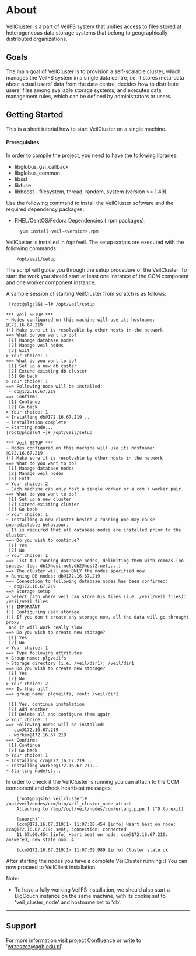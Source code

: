 About
=====

VeilCluster is a part of VeilFS system that unifies access to files stored at heterogeneous data storage systems that belong to geographically distributed organizations.


Goals
-----

The main goal of VeilCluster is to provision a self-scalable cluster, which manages the VeilFS system in a single data centre, i.e. it stores meta-data about actual users' data from the data centre, decides how to distribute users' files among available storage systems, and executes data management rules, which can be defined by administrators or users.


Getting Started
---------------

This is a short tutorial how to start VeilCluster on a single machine.

#### Prerequisites

In order to compile the project, you need to have the following libraries:

* libglobus_gsi_callback
* libglobus_common
* libssl
* libfuse
* libboost - filesystem, thread, random, system (version >= 1.49)

Use the following command to install the VeilCluster software and the required dependency packages:

* RHEL/CentOS/Fedora Dependencies (.rpm packages):

        yum install veil-<version>.rpm


VeilCluster is installed in /opt/veil. The setup scripts are executed with the following commands: 
        
        /opt/veil/setup

The script will guide you through the setup procedure of the VeilCluster. To start the work you should start at least one instance of the CCM component and one worker component instance. 

A sample session of starting VeilCluster from scratch is as follows:

  	 [root@plgsl64 ~]# /opt/veil/setup 

	*** Veil SETUP ***
	~ Nodes configured on this machine will use its hostname: @172.16.67.219
	(!) Make sure it is resolvable by other hosts in the network
	==> What do you want to do?
	 [1] Manage database nodes
	 [2] Manage veil nodes
	 [3] Exit
	> Your choice: 1
	==> What do you want to do?
	 [1] Set up a new db custer
	 [2] Extend existing db cluster
	 [3] Go back
	> Your choice: 1
	==> Following node will be installed:
	 - db@172.16.67.219
	==> Confirm:
	 [1] Continue
	 [2] Go back
	> Your choice: 1
	~ Installing db@172.16.67.219...
	~ installation complete
	~ Starting node...
	[root@plgsl64 ~]# /opt/veil/setup 

	*** Veil SETUP ***
	~ Nodes configured on this machine will use its hostname: @172.16.67.219
	(!) Make sure it is resolvable by other hosts in the network
	==> What do you want to do?
	 [1] Manage database nodes
	 [2] Manage veil nodes
	 [3] Exit
	> Your choice: 2
	~ Each machine can only host a single worker or a ccm + worker pair.
	==> What do you want to do?
	 [1] Set up a new cluster
	 [2] Extend existing cluster
	 [3] Go back
	> Your choice: 1
	~ Installing a new cluster beside a running one may cause unpredictable behaviour.
	~ It is required that all database nodes are installed prior to the cluster.
	==> Do you wish to continue?
	 [1] Yes
	 [2] No
	> Your choice: 1
	==> List ALL running database nodes, delimiting them with commas (no spaces) [eg. db1@host.net,db2@host2.net,...]
	==> The cluster will use ONLY the nodes specified now.
	> Running DB nodes: db@172.16.67.219
	==> Connection to following database nodes has been confirmed:
	 - db@172.16.67.219
	==> Storage setup
	> Select path where veil can store his files (i.e. /veil/veil_files): /veil/veil_files
	(!) IMPORTANT
	(!) Configuring user storage
	(!) If you don't create any storage now, all the data will go throught proxy
	 and it will work really slow!
	==> Do you wish to create new storage?
	 [1] Yes
	 [2] No
	> Your choice: 1
	==> Type following attributes:
	> Group name: plgveilfs
	> Storage directory (i.e. /veil/dir1): /veil/dir1
	==> Do you wish to create new storage?
	 [1] Yes
	 [2] No
	> Your choice: 2
	==> Is this all?
	==> group_name: plgveilfs, root: /veil/dir1

	 [1] Yes, continue instalation
	 [2] Add another
	 [3] Delete all and configure them again
	> Your choice: 1
	==> Following nodes will be installed:
	 - ccm@172.16.67.219
	 - worker@172.16.67.219
	==> Confirm:
	 [1] Continue
	 [2] Go back
	> Your choice: 1
	~ Installing ccm@172.16.67.219...
	~ Installing worker@172.16.67.219...
	~ Starting node(s)...


In order to check if the VeilCluster is running you can attach to the CCM component and check heartbeat messages:

        [root@plgsl63 veilcluster]# /opt/veil/nodes/ccm/bin/veil_cluster_node attach
        Attaching to /tmp//opt/veil/nodes/ccm/erlang.pipe.1 (^D to exit)

        (search)`': 
        (ccm@172.16.67.219)1> 11:07:00.454 [info] Heart beat on node: ccm@172.16.67.219: sent; connection: connected
        11:07:00.454 [info] Heart beat on node: ccm@172.16.67.219: answered, new state_num: 4

        (ccm@172.16.67.219)1> 11:07:09.989 [info] Cluster state ok
 

After starting the nodes you have a complete VeilCluster running :) You can now proceed to VeilClient installation.


Note:

* To have a fully working VeilFS installation, we should also start a BigCouch instance on the same machine, with its cookie set to 'veil_cluster_node' and hostname set to 'db'. 


-------------------------------------------------------------------------------


Support
-------
For more information visit project Confluence or write to 'wrzeszcz@agh.edu.pl'.
